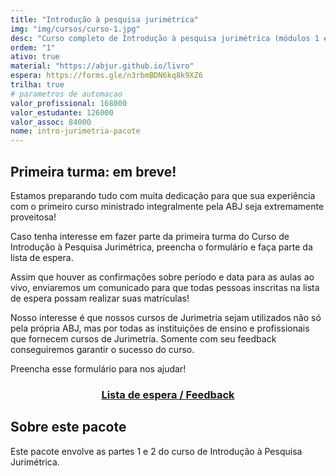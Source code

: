 ```yaml
---
title: "Introdução à pesquisa jurimétrica"
img: "img/cursos/curso-1.jpg"
desc: "Curso completo de Introdução à pesquisa jurimétrica (módulos 1 e 2)"
ordem: "1"
ativo: true
material: "https://abjur.github.io/livro"
espera: https://forms.gle/n3rbmBDN6kq8k9XZ6
trilha: true
# parametros de automacao
valor_profissional: 168000
valor_estudante: 126000
valor_assoc: 84000
nome: intro-jurimetria-pacote
---
```


## Primeira turma: em breve!

Estamos preparando tudo com muita dedicação para que sua experiência com o primeiro curso ministrado integralmente pela ABJ seja extremamente proveitosa!

Caso tenha interesse em fazer parte da primeira turma do Curso de Introdução à Pesquisa Jurimétrica, preencha o formulário e faça parte da lista de espera.

Assim que houver as confirmações sobre período e data para as aulas ao vivo, enviaremos um comunicado para que todas pessoas inscritas na lista de espera possam realizar suas matrículas!

Nosso interesse é que nossos cursos de Jurimetria sejam utilizados não só pela própria ABJ, mas por todas as instituições de ensino e profissionais que fornecem cursos de Jurimetria. Somente com seu feedback conseguiremos garantir o sucesso do curso.

Preencha esse formulário para nos ajudar!

<div align="center">
<h3><a href="https://forms.gle/n3rbmBDN6kq8k9XZ6" target="_blank">Lista de espera / Feedback</a></h3>
</div>

## Sobre este pacote

Este pacote envolve as partes 1 e 2 do curso de Introdução à Pesquisa Jurimétrica.

